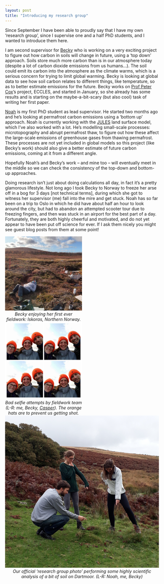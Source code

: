 ```yaml
---
layout: post
title: "Introducing my research group"
---
```


Since September I have been able to proudly say that I have my own ‘research group’, since I supervise one and a half 
PhD students, and I wanted to introduce them here.

I am second supervisor for [Becky](http://emps.exeter.ac.uk/mathematics/staff/rmv203) who is working on a very exciting project to figure out how carbon 
in soils will change in future, using a ‘top down’ approach. Soils store much more carbon than is in our atmosphere today
(despite a lot of carbon dioxide emissions from us humans...). The soil could emit its carbon into the atmosphere as the 
climate warms, which is a serious concern for trying to limit global warming. Becky is looking at global data to see how 
soil carbon relates to different things, like temperature, so as to better estimate emissions for the future. Becky works 
on [Prof Peter Cox](http://emps.exeter.ac.uk/mathematics/staff/pmc205)’s project, ECCLES, and started in January, so she already has some results and is starting on the 
maybe-a-bit-scary (but also cool) task of writing her first paper.

[Noah](http://emps.exeter.ac.uk/mathematics/staff/nds211) is my first PhD student as lead supervisor. He started two months ago and he’s looking at permafrost carbon emissions 
using a ‘bottom up’ approach. Noah is currently working with the [JULES](https://jules.jchmr.org) land surface model, which I’ve also worked 
with a lot. He’s modelling small-scale processes: microtopography and abrupt permafrost thaw, to figure out how these affect 
the large-scale emissions of greenhouse gases from thawing permafrost. These processes are not yet included in global models 
so this project (like Becky’s work) should also give a better estimate of future carbon emissions, coming at it from a 
different angle.

Hopefully Noah’s and Becky’s work – and mine too – will eventually meet in the middle so we can check the consistency 
of the top-down and bottom-up approaches.

Doing research isn’t just about doing calculations all day, in fact it’s a pretty glamorous lifestyle. Not long ago
I took Becky to Norway to freeze her arse off in a bog for 3 days [not technical terms], during which she got to witness 
her supervisor (me) fall into the mire and get stuck. Noah has so far been on a trip to Oslo in which he did have about 
half an hour to look around the city, but had to abandon an attempted scooter tour due to freezing fingers, and then was 
stuck in an airport for the best part of a day. Fortunately, they are both highly cheerful and motivated, and do not yet 
appear to have been put off science for ever. If I ask them nicely you might see guest blog posts from them at some point!

<div style="text-align: center">
<div class="inline-image" style="width: 50%">
<img src="/images/becky_fieldwork.png"/>
<span><em>Becky enjoying her first ever fieldwork: Iskoras, Northern Norway. </em></span>
</div><div class="inline-image" style="width: 50%">
<img src="/images/bad_selfie.jpg"/>
<span><em>Bad selfie attempts by fieldwork team (L-R: me, Becky, <a href="https://caspertai.wordpress.com">Casper</a>). 
The orange hats are to prevent us getting shot.</em></span>
</div>
<div class="inline-image">
<img src="/images/research_group_photo.png"/>
<span><em>Our official ‘research group photo’ performing some highly scientific analysis 
of a bit of soil on Dartmoor. (L-R: Noah, me, Becky)</em></span>
</div>
</div>
